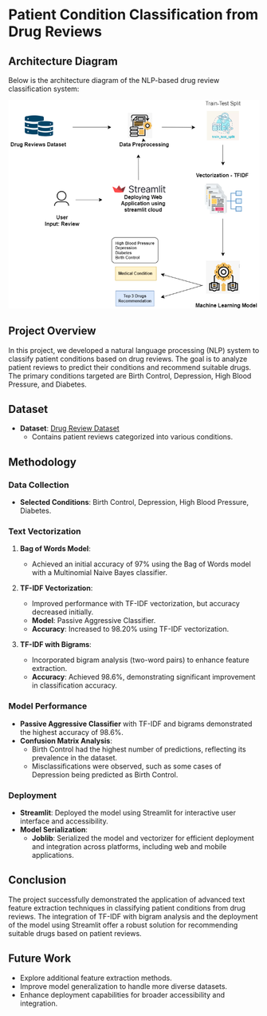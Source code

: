 # Patient Condition Classification from Drug Reviews

## Architecture Diagram

Below is the architecture diagram of the NLP-based drug review classification system:

![Architecture Diagram](nlp_drug_review.png)

## Project Overview
In this project, we developed a natural language processing (NLP) system to classify patient conditions based on drug reviews. The goal is to analyze patient reviews to predict their conditions and recommend suitable drugs. The primary conditions targeted are Birth Control, Depression, High Blood Pressure, and Diabetes.

## Dataset
- **Dataset**: [Drug Review Dataset](https://archive.ics.uci.edu/dataset/462/drug+review+dataset+drugs+com)
  - Contains patient reviews categorized into various conditions.

## Methodology

### Data Collection
- **Selected Conditions**: Birth Control, Depression, High Blood Pressure, Diabetes.

### Text Vectorization
1. **Bag of Words Model**:
   - Achieved an initial accuracy of 97% using the Bag of Words model with a Multinomial Naive Bayes classifier.

2. **TF-IDF Vectorization**:
   - Improved performance with TF-IDF vectorization, but accuracy decreased initially.
   - **Model**: Passive Aggressive Classifier.
   - **Accuracy**: Increased to 98.20% using TF-IDF vectorization.

3. **TF-IDF with Bigrams**:
   - Incorporated bigram analysis (two-word pairs) to enhance feature extraction.
   - **Accuracy**: Achieved 98.6%, demonstrating significant improvement in classification accuracy.

### Model Performance
- **Passive Aggressive Classifier** with TF-IDF and bigrams demonstrated the highest accuracy of 98.6%.
- **Confusion Matrix Analysis**:
  - Birth Control had the highest number of predictions, reflecting its prevalence in the dataset.
  - Misclassifications were observed, such as some cases of Depression being predicted as Birth Control.

### Deployment
- **Streamlit**: Deployed the model using Streamlit for interactive user interface and accessibility.
- **Model Serialization**:
  - **Joblib**: Serialized the model and vectorizer for efficient deployment and integration across platforms, including web and mobile applications.

## Conclusion
The project successfully demonstrated the application of advanced text feature extraction techniques in classifying patient conditions from drug reviews. The integration of TF-IDF with bigram analysis and the deployment of the model using Streamlit offer a robust solution for recommending suitable drugs based on patient reviews.

## Future Work
- Explore additional feature extraction methods.
- Improve model generalization to handle more diverse datasets.
- Enhance deployment capabilities for broader accessibility and integration.
